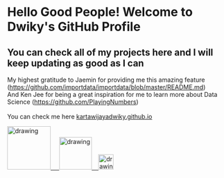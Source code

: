 # Hello Good People! Welcome to Dwiky's GitHub Profile
## You can check all of my projects here and I will keep updating as good as I can

My highest gratitude to Jaemin for providing me this amazing feature (https://github.com/importdata/importdata/blob/master/README.md) </br>
And Ken Jee for being a great inspiration for me to learn more about Data Science (https://github.com/PlayingNumbers) </br></br>
You can check me here [kartawijayadwiky.github.io](https://www.example.com)

<a href="https://www.linkedin.com/in/dwiky-hutomo-kartawijaya-7b0a10191"><img src="https://res.cloudinary.com/importdata/image/upload/v1595012354/linkedin_t9qiwy.png" alt="drawing" width="100"/> &nbsp;&nbsp;&nbsp;&nbsp;<a href="https://www.kaggle.com/dwikyhutomo"><img src="https://res.cloudinary.com/importdata/image/upload/v1595012924/kaggle_ksaktb.png" alt="drawing" width="75"/>&nbsp;&nbsp;&nbsp;&nbsp;<a href="https://www.instagram.com/dwikyhutomo"><img src="https://upload.wikimedia.org/wikipedia/commons/thumb/e/e7/Instagram_logo_2016.svg/132px-Instagram_logo_2016.svg.png" alt="drawing" width="35"/>
